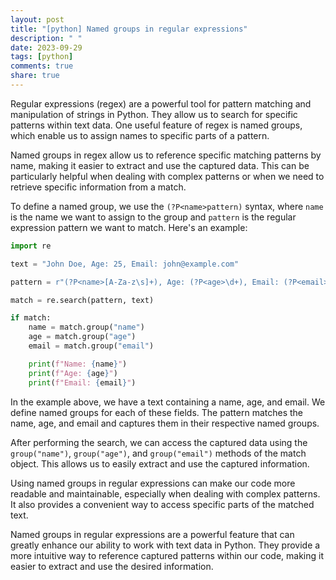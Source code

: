 ```yaml
---
layout: post
title: "[python] Named groups in regular expressions"
description: " "
date: 2023-09-29
tags: [python]
comments: true
share: true
---
```


Regular expressions (regex) are a powerful tool for pattern matching and manipulation of strings in Python. They allow us to search for specific patterns within text data. One useful feature of regex is named groups, which enable us to assign names to specific parts of a pattern.

Named groups in regex allow us to reference specific matching patterns by name, making it easier to extract and use the captured data. This can be particularly helpful when dealing with complex patterns or when we need to retrieve specific information from a match.

To define a named group, we use the `(?P<name>pattern)` syntax, where `name` is the name we want to assign to the group and `pattern` is the regular expression pattern we want to match. Here's an example:

```python
import re

text = "John Doe, Age: 25, Email: john@example.com"

pattern = r"(?P<name>[A-Za-z\s]+), Age: (?P<age>\d+), Email: (?P<email>[A-Za-z0-9_\-\.]+@[A-Za-z]+\.[A-Za-z]+)"

match = re.search(pattern, text)

if match:
    name = match.group("name")
    age = match.group("age")
    email = match.group("email")

    print(f"Name: {name}")
    print(f"Age: {age}")
    print(f"Email: {email}")
```

In the example above, we have a text containing a name, age, and email. We define named groups for each of these fields. The pattern matches the name, age, and email and captures them in their respective named groups.

After performing the search, we can access the captured data using the `group("name")`, `group("age")`, and `group("email")` methods of the match object. This allows us to easily extract and use the captured information.

Using named groups in regular expressions can make our code more readable and maintainable, especially when dealing with complex patterns. It also provides a convenient way to access specific parts of the matched text.

Named groups in regular expressions are a powerful feature that can greatly enhance our ability to work with text data in Python. They provide a more intuitive way to reference captured patterns within our code, making it easier to extract and use the desired information.